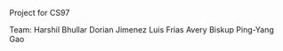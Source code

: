 Project for CS97

Team:
    Harshil Bhullar
    Dorian Jimenez
    Luis Frias
    Avery Biskup
    Ping-Yang Gao
